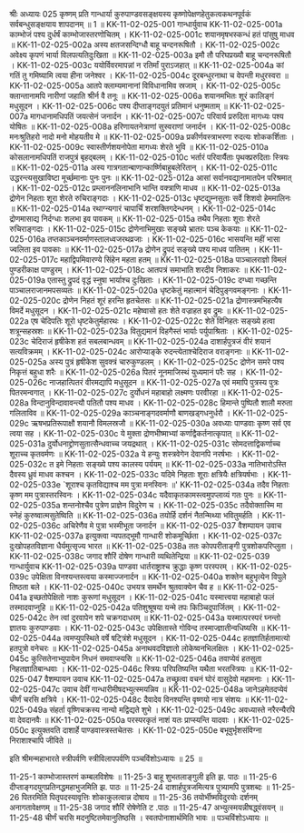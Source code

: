 श्रीः
अध्यायः 025
कृष्णम् प्रति गान्धार्या कुरुपाण्डवसङ्क्षयस्य कृष्णोपेक्षणहेतुकत्वकथनपूर्वकं सर्वबन्धुसङ्क्षयाय शापदानम् ॥ 1 ॥
KK-11-02-025-001	गान्धार्युवाच 
KK-11-02-025-001a	काम्भोजं पश्य दुर्धर्षं काम्भोजास्तरणोचितम् ।
KK-11-02-025-001c	शयानमृषभस्कन्धं हतं पांसुषु माधव ॥
KK-11-02-025-002a	अस्य क्षतजसन्दिग्धौ बाहू चन्दनरूषितौ ।
KK-11-02-025-002c	अवेक्ष्य कृपणं भार्या विलपत्यतिदुःखिता ॥
KK-11-02-025-003a	इमौ तौ परिघप्रख्यौ बाहू चन्दनरूषितौ ।
KK-11-02-025-003c	ययोर्विवरमापन्नां न रतिर्मां पुराऽजहात् ॥
KK-11-02-025-004a	कां गतिं तु गमिष्यामि त्वया हीना जनेश्वर ।
KK-11-02-025-004c	दूरबन्धुरनाथा च वेपन्ती मधुरस्वरा ॥
KK-11-02-025-005a	आतपे क्लाम्यमानानां विविधानामिव स्रजाम् ।
KK-11-02-025-005c	क्लान्तानामपि नारीणां जहाति श्रीर्न वै तनूः ॥
KK-11-02-025-006a	शयानमभितः शूरं कालिङ्गं मधुसूदन ।
KK-11-02-025-006c	पश्य दीप्ताङ्गदयुतं प्रतिमानं धनुष्मताम् ॥
KK-11-02-025-007a	मागधानामधिपतिं जयत्सेनं जनार्दन ।
KK-11-02-025-007c	परिवार्य प्ररुदिता मागध्यः पश्य योषितः ॥
KK-11-02-025-008a	हरिणायतनेत्राणां सुस्वराणां जनार्दन ।
KK-11-02-025-008c	मनःश्रुतिहरो नादो मनो मोहयतीव मे ॥
KK-11-02-025-009a	प्रकीर्णवस्त्राभरणा रुदत्यः शोककर्शिताः ।
KK-11-02-025-009c	स्वास्तीर्णशयनोपेता मागध्यः शेरते भुवि ॥
KK-11-02-025-010a	कोसलानामधिपतिं राजपुत्रं बृहद्बलम् ।
KK-11-02-025-010c	भर्तारं परिवार्यैताः पृथक्प्ररुदिताः स्त्रियः ॥
KK-11-02-025-011a	अस्य गात्रगतान्बाणान्कार्ष्णिबाहुबलेरितान् ।
KK-11-02-025-011c	उद्धरन्त्यसुखाविष्टा मूर्च्छमानाः पुनः पुनः ॥
KK-11-02-025-012a	आसां सर्वानवद्यानामातपेन परिश्रमात् ।
KK-11-02-025-012c	प्रम्लाननलिनाभानि भान्ति वक्त्राणि माधव ॥
KK-11-02-025-013a	द्रोणेन निहताः शूरा शेरते रुचिराङ्गदाः ।
KK-11-02-025-013c	धृष्टद्युम्नसुताः सर्वे शिशवो हेममालिनः ॥
KK-11-02-025-014a	रथाग्न्यगारं चापार्चिं शरशक्तिगदेन्धनम् ।
KK-11-02-025-014c	द्रोणमासाद्य निर्दग्धाः शलभा इव पावकम् ॥
KK-11-02-025-015a	तथैव निहताः शूराः शेरते रुचिराङ्गदाः ।
KK-11-02-025-015c	द्रोणेनाभिमुखाः सङ्ख्ये भ्रातरः पञ्च केकयाः ॥
KK-11-02-025-016a	तप्तकाञ्चनवर्माणस्तालध्वजरथव्रजाः ।
KK-11-02-025-016c	भासयन्ति महीं भासा ज्वलिता इव पावकाः ॥
KK-11-02-025-017a	द्रोणेन द्रुपदं सङ्ख्ये पश्य माधव पातितम् ।
KK-11-02-025-017c	महाद्विपमिवारण्ये सिंहेन महता हतम् ॥
KK-11-02-025-018a	पाञ्चालराज्ञो विमलं पुण्डरीकाक्ष पाण्डुरम् ।
KK-11-02-025-018c	आतपत्रं समाभाति शरदीव निशाकरः ॥
KK-11-02-025-019a	एतास्तु द्रुपदं वृद्धं स्नुषा भार्याश्च दुःखिताः ।
KK-11-02-025-019c	दग्ध्वा गच्छन्ति पाञ्चालराजानमपसव्यतः ॥
KK-11-02-025-020a	धृष्टकेतुं महात्मानं चेदिपुङ्गवमङ्गनाः ।
KK-11-02-025-020c	द्रोणेन निहतं शूरं हरन्ति हृतचेतसः ॥
KK-11-02-025-021a	द्रोणास्त्रमभिहत्यैष विमर्दे मधुसूदन ।
KK-11-02-025-021c	महेष्वासो हतः शेते वज्राहत इव द्रुमः ॥
KK-11-02-025-022a	एष चेदिपतिः शूरो धृष्टकेतुर्महारथः ।
KK-11-02-025-022c	शेते विनिहतः सङ्ख्ये हत्वा शत्रून्सहस्रशः ॥
KK-11-02-025-023a	वितुद्यमानं विहगैस्तं भार्याः पर्युपाश्रिताः ।
KK-11-02-025-023c	चेदिराजं हृषीकेश हतं सबलबान्धवम् ॥
KK-11-02-025-024a	दाशार्हपुत्रजं वीरं शयानं सत्यविक्रमम् ।
KK-11-02-025-024c	आरोप्याङ्के रुदन्त्येताश्चेदिराज वराङ्गनाः ॥
KK-11-02-025-025a	अस्य पुत्रं हृषीकेश सुवक्त्रं चारुकुण्डलम् ।
KK-11-02-025-025c	द्रोणेन समरे पश्य निकृत्तं बहुधा शरैः ॥
KK-11-02-025-026a	पितरं नूनमाजिस्थं युध्यमानं परैः सह ।
KK-11-02-025-026c	नाजहात्पितरं वीरमद्यापि मधुसूदन ॥
KK-11-02-025-027a	एवं ममापि पुत्रस्य पुत्रः पितरमन्वगात् ।
KK-11-02-025-027c	दुर्योधनं महाबाहो लक्ष्मणः परवीरहा ॥
KK-11-02-025-028a	विन्दानुविन्दावावन्त्यौ पतितौ पश्य माधव ।
KK-11-02-025-028c	हिमान्ते पुष्पितौ शालौ मरुता गलिताविव ॥
KK-11-02-025-029a	काञ्चनाङ्गदवर्माणौ बाणखड्गधनुर्धरौ ।
KK-11-02-025-029c	ऋषभप्रतिरूपाक्षौ शयानौ विमलस्रजौ ॥
KK-11-02-025-030a	अवध्याः पाण्डवाः कृष्ण सर्व एव त्वया सह ।
KK-11-02-025-030c	ये मुक्ता द्रोणभीष्माभ्यां कर्णाद्वैकर्तनात्कृपात् ॥
KK-11-02-025-031a	दुर्योधनाद्द्रोणसुतात्सैन्धवाच्च जयद्रथात् ।
KK-11-02-025-031c	सोमदत्ताद्विकर्णाच्च शूराच्च कृतवर्मणः ॥
KK-11-02-025-032a	ये हन्युः शस्त्रवेगेन देवानपि नरर्षभाः ।
KK-11-02-025-032c	त इमे निहताः सङ्ख्ये पश्य कालस्य पर्ययम् ॥
KK-11-02-025-033a	नातिभारोऽस्ति दैवस्य ध्रुवं माधव कश्चन ।
KK-11-02-025-033c	यदिमे निहताः शूराः क्षत्रियैः क्षत्रियर्षभाः ।
KK-11-02-025-033e	`शूराश्च कृतविद्याश्च मम पुत्रा मनस्विनः ॥'
KK-11-02-025-034a	तदैव निहताः कृष्ण मम पुत्रास्तरस्विनः ।
KK-11-02-025-034c	यदैवाकृतकामस्त्वमुपप्लाव्यं गतः पुनः ॥
KK-11-02-025-035a	शन्तनोश्चैव पुत्रेण प्राज्ञेन विदुरेण च ।
KK-11-02-025-035c	तदैवोक्तास्मि मा स्नेहं कुरुष्वात्मसुतेष्विति ॥
KK-11-02-025-036a	तयोर्हि दर्शनं नैतन्मिथ्या भवितुमर्हति ।
KK-11-02-025-036c	अचिरेणैव मे पुत्रा भस्मीभूता जनार्दन ॥
KK-11-02-025-037	वैशम्पायन उवाच 
KK-11-02-025-037a	इत्युक्त्वा न्यपतद्भूमौ गान्धारी शोकमूर्च्छिता ।
KK-11-02-025-037c	दुःखोपहतविज्ञाना धैर्यमुत्सृज्य भारत ॥
KK-11-02-025-038a	ततः कोपपरीताङ्गी पुत्रशोकपरिप्लुता ।
KK-11-02-025-038c	जगाद शौरिं दोषेण गान्धारी व्यथितेन्द्रिया ॥
KK-11-02-025-039	गान्धार्युवाच 
KK-11-02-025-039a	पाण्डवा धार्तराष्ट्राश्च क्रुद्धाः कृष्ण परस्परम् ।
KK-11-02-025-039c	उपेक्षिता विनश्यन्तस्त्वया कस्माज्जनार्दन ॥
KK-11-02-025-040a	शक्तेन बहुभृत्येन विपुले तिष्ठता बले ।
KK-11-02-025-040c	उभयत्र समर्थेन श्रुतवाक्येन चैव ह ॥
KK-11-02-025-041a	इच्छतोपेक्षितो नाशः कुरूणां मधुसूदन ।
KK-11-02-025-041c	यस्मात्त्वया महाबाहो फलं तस्मादवाप्नुहि ॥
KK-11-02-025-042a	पतिशुश्रूषया यन्मे तपः किञ्चिदुपार्जितम् ।
KK-11-02-025-042c	तेन त्वां दुरवापेन शपे चक्रगदाधरम् ॥
KK-11-02-025-043a	यस्मात्परस्परं घ्नन्तो ज्ञातयः कुरुपाण्डवाः ।
KK-11-02-025-043c	उपेक्षितास्ते गोविन्द तस्माज्ज्ञातीन्वधिष्यसि ॥
KK-11-02-025-044a	त्वमप्युपस्थिते वर्षे षट्त्रिंशे मधुसूदन ।
KK-11-02-025-044c	हतज्ञातिर्हतामात्यो हतपुत्रो वनेचरः ॥
KK-11-02-025-045a	अनाथवदविज्ञातो लोकेष्वनभिलक्षितः ।
KK-11-02-025-045c	कुत्सितेनाभ्युपायेन निधनं समवाप्स्यसि ॥
KK-11-02-025-046a	तवाप्येवं हतसुता निहतज्ञातिबान्धवाः ।
KK-11-02-025-046c	स्त्रियः परिपतिष्यन्ति यथैता भरतस्त्रियः ॥
KK-11-02-025-047	वैशम्पायन उवाच 
KK-11-02-025-047a	तच्छ्रुत्वा वचनं घोरं वासुदेवो महामनाः ।
KK-11-02-025-047c	उवाच देवीं गान्धारीमीषदभ्युत्स्मयन्निव ॥
KK-11-02-025-048a	जानेऽहमेतदप्येवं चीर्णं चरसि क्षत्रिये ।
KK-11-02-025-048c	दैवादेव विनश्यन्ति वृष्णयो नात्र संशयः ॥
KK-11-02-025-049a	संहर्ता वृष्णिचक्रस्य नान्यो मद्विद्यते शुभे ।
KK-11-02-025-049c	अवध्यास्ते नरैरन्यैरपि वा देवदानवैः ॥
KK-11-02-025-050a	परस्परकृतं नाशं यतः प्राप्स्यन्ति यादवाः ।
KK-11-02-025-050c	इत्युक्तवति दाशार्हे पाण्डवास्त्रस्तचेतसः ।
KK-11-02-025-050e	बभूवुर्भृशसंविग्ना निराशाश्चापि जीविते ॥ 

इति श्रीमन्महाभारते स्त्रीपर्वणि स्त्रीविलापपर्वणि पञ्चविंशोऽध्यायः ॥ 25 ॥

11-25-1 काम्भोजास्तरणं कम्बलविशेषः ॥ 11-25-3 बाहू शुभतलाङ्गुली इति झ. पाठः ॥ 11-25-6 दीप्ताङ्गदयुगप्रतिनद्धमहाभुजमिति झ. पाठः ॥ 11-25-24 दाशार्हपुत्रजमित्यत्र पुत्र्यामपि पुत्रशब्दः ॥ 11-25-26 पितरमिति पितृपदस्यावृत्तिः शोकाकुलत्वान्न दोषाय ॥ 11-25-36 तयोर्भीष्मविदुरयोः दर्शनम् अनागतावेक्षणम् ॥ 11-25-38 जगाद शौरिं रोषेणेति ट .पाठः ॥ 11-25-47 अभ्युत्स्मयन्नीषद्ध्वंसयन् ॥ 11-25-48 चीर्णं चरसि मदनुष्टितमेवानुतिष्ठसि । स्वतपोनाशार्थमिति भावः ॥ पञ्चविंशोऽध्यायः ॥	
